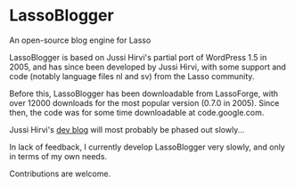 LassoBlogger
============

An open-source blog engine for Lasso

LassoBlogger is based on Jussi Hirvi's partial port of WordPress 1.5 in 2005, and has since been developed by Jussi Hirvi, with some support and code (notably language files nl and sv) from the Lasso community.

Before this, LassoBlogger has been downloadable from LassoForge, with over 12000 downloads for the most popular version (0.7.0 in 2005). Since then, the code was for some time downloadable at code.google.com. 

Jussi Hirvi's <a href="http://www.greenspot.fi/LassoBlogger" target="_blank">dev blog</a> will most probably be phased out slowly... 

In lack of feedback, I currently develop LassoBlogger very slowly, and only in terms of my own needs. 

Contributions are welcome. 
